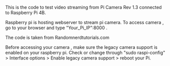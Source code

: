 This is the code to test video streaming from Pi Camera Rev 1.3 connected to Raspberry Pi 4B.

Raspberry pi is hosting webserver to stream pi camera. To access camera , go to your browser and type "Your_Pi_IP":8000 . 

The code is taken from Randomnerdtutorials.com

Before accessing your camera , make sure the legacy camera support is enabled on your raspberry pi. Check or change through "sudo raspi-config" > Interface options > Enable legacy camera support > reboot your Pi.
